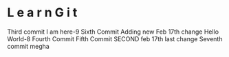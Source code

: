 #   L e a r n G i t 
Third commit
I am here-9
Sixth Commit 
Adding new
Feb 17th change
Hello World-8
Fourth Commit
Fifth Commit
SECOND
feb 17th last change
Seventh commit megha

 
